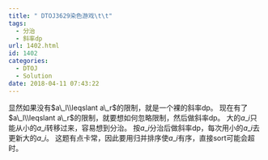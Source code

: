 ```yaml
---
title: " DTOJ3629染色游戏\t\t"
tags:
  - 分治
  - 斜率dp
url: 1402.html
id: 1402
categories:
  - DTOJ
  - Solution
date: 2018-04-11 07:43:22
---
```


显然如果没有$a\_l\\leqslant a\_r$的限制，就是一个裸的斜率dp。 现在有了$a\_l\\leqslant a\_r$的限制，就要想如何忽略限制，然后做斜率dp。 大的$a\_i$只能从小的$a\_i$转移过来，容易想到分治。 按$a\_i$分治后做斜率dp，每次用小的$a\_i$去更新大的$a\_i$。 这题有点卡常，因此要用归并排序使$a\_i$有序，直接sort可能会超时。